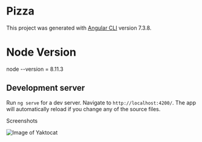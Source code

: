 # Pizza

This project was generated with [Angular CLI](https://github.com/angular/angular-cli) version 7.3.8.

# Node Version

node --version = 8.11.3

## Development server

Run `ng serve` for a dev server. Navigate to `http://localhost:4200/`. The app will automatically reload if you change any of the source files.

Screenshots

![Image of Yaktocat](https://octodex.github.com/images/yaktocat.png)
